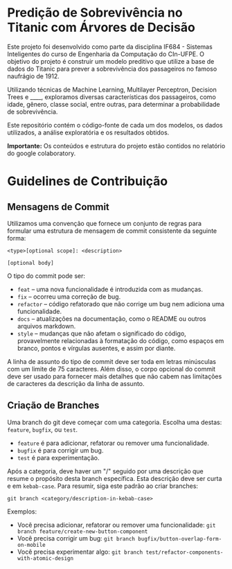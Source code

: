 # Predição de Sobrevivência no Titanic com Árvores de Decisão

Este projeto foi desenvolvido como parte da disciplina IF684 - Sistemas Inteligentes do curso de Engenharia da Computação do CIn-UFPE. O objetivo do projeto é construir um modelo preditivo que utilize a base de dados do Titanic para prever a sobrevivência dos passageiros no famoso naufrágio de 1912. 

Utilizando técnicas de Machine Learning, Multilayer Perceptron, Decision Trees e ____, exploramos diversas características dos passageiros, como idade, gênero, classe social, entre outras, para determinar a probabilidade de sobrevivência. 

Este repositório contém o código-fonte de cada um dos modelos, os dados utilizados, a análise exploratória e os resultados obtidos.

**Importante:** Os conteúdos e estrutura do projeto estão contidos no relatório do google colaboratory.

# Guidelines de Contribuição

## Mensagens de Commit

Utilizamos uma convenção que fornece um conjunto de regras para formular uma estrutura de mensagem de commit consistente da seguinte forma:

```
<type>[optional scope]: <description>

[optional body]
```

O tipo do commit pode ser:

- `feat` – uma nova funcionalidade é introduzida com as mudanças.
- `fix` – ocorreu uma correção de bug.
- `refactor` – código refatorado que não corrige um bug nem adiciona uma funcionalidade.
- `docs` – atualizações na documentação, como o README ou outros arquivos markdown.
- `style` – mudanças que não afetam o significado do código, provavelmente relacionadas à formatação do código, como espaços em branco, pontos e vírgulas ausentes, e assim por diante.

A linha de assunto do tipo de commit deve ser toda em letras minúsculas com um limite de 75 caracteres. Além disso, o corpo opcional do commit deve ser usado para fornecer mais detalhes que não cabem nas limitações de caracteres da descrição da linha de assunto.

## Criação de Branches

Uma branch do git deve começar com uma categoria. Escolha uma destas: `feature`, `bugfix`, ou `test`.

- `feature` é para adicionar, refatorar ou remover uma funcionalidade.
- `bugfix` é para corrigir um bug.
- `test` é para experimentação.

Após a categoria, deve haver um "/" seguido por uma descrição que resume o propósito desta branch específica. Esta descrição deve ser curta e em `kebab-case`. Para resumir, siga este padrão ao criar branches:

```
git branch <category/description-in-kebab-case>
```

Exemplos:

- Você precisa adicionar, refatorar ou remover uma funcionalidade: `git branch feature/create-new-button-component`
- Você precisa corrigir um bug: `git branch bugfix/button-overlap-form-on-mobile`
- Você precisa experimentar algo: `git branch test/refactor-components-with-atomic-design`
